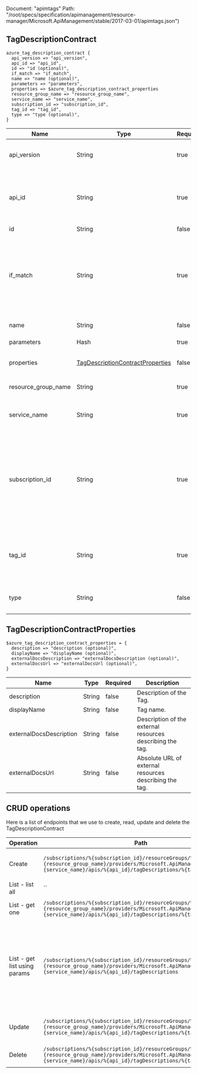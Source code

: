 Document: "apimtags"
Path: "/root/specs/specification/apimanagement/resource-manager/Microsoft.ApiManagement/stable/2017-03-01/apimtags.json")

## TagDescriptionContract

```puppet
azure_tag_description_contract {
  api_version => "api_version",
  api_id => "api_id",
  id => "id (optional)",
  if_match => "if_match",
  name => "name (optional)",
  parameters => "parameters",
  properties => $azure_tag_description_contract_properties
  resource_group_name => "resource_group_name",
  service_name => "service_name",
  subscription_id => "subscription_id",
  tag_id => "tag_id",
  type => "type (optional)",
}
```

| Name        | Type           | Required       | Description       |
| ------------- | ------------- | ------------- | ------------- |
|api_version | String | true | Version of the API to be used with the client request. |
|api_id | String | true | API identifier. Must be unique in the current API Management service instance. |
|id | String | false | Resource ID. |
|if_match | String | true | The entity state (Etag) version of the Api schema to update. A value of '*' can be used for If-Match to unconditionally apply the operation. |
|name | String | false | Resource name. |
|parameters | Hash | true | Create parameters. |
|properties | [TagDescriptionContractProperties](#tagdescriptioncontractproperties) | false | TagDescription entity contract properties. |
|resource_group_name | String | true | The name of the resource group. |
|service_name | String | true | The name of the API Management service. |
|subscription_id | String | true | Subscription credentials which uniquely identify Microsoft Azure subscription. The subscription ID forms part of the URI for every service call. |
|tag_id | String | true | Tag identifier. Must be unique in the current API Management service instance. |
|type | String | false | Resource type for API Management resource. |
        
## TagDescriptionContractProperties

```puppet
$azure_tag_description_contract_properties = {
  description => "description (optional)",
  displayName => "displayName (optional)",
  externalDocsDescription => "externalDocsDescription (optional)",
  externalDocsUrl => "externalDocsUrl (optional)",
}
```

| Name        | Type           | Required       | Description       |
| ------------- | ------------- | ------------- | ------------- |
|description | String | false | Description of the Tag. |
|displayName | String | false | Tag name. |
|externalDocsDescription | String | false | Description of the external resources describing the tag. |
|externalDocsUrl | String | false | Absolute URL of external resources describing the tag. |



## CRUD operations

Here is a list of endpoints that we use to create, read, update and delete the TagDescriptionContract

| Operation | Path | Verb | Description | OperationID |
| ------------- | ------------- | ------------- | ------------- | ------------- |
|Create|`/subscriptions/%{subscription_id}/resourceGroups/%{resource_group_name}/providers/Microsoft.ApiManagement/service/%{service_name}/apis/%{api_id}/tagDescriptions/%{tag_id}`|Put|Create/Update tag fescription in scope of the Api.|TagDescription_CreateOrUpdate|
|List - list all|``||||
|List - get one|`/subscriptions/%{subscription_id}/resourceGroups/%{resource_group_name}/providers/Microsoft.ApiManagement/service/%{service_name}/apis/%{api_id}/tagDescriptions/%{tag_id}`|Get|Get tag associated with the API.|TagDescription_Get|
|List - get list using params|`/subscriptions/%{subscription_id}/resourceGroups/%{resource_group_name}/providers/Microsoft.ApiManagement/service/%{service_name}/apis/%{api_id}/tagDescriptions`|Get|Lists all Tags descriptions in scope of API. Model similar to swagger - tagDescription is defined on API level but tag may be assigned to the Operations|TagDescription_ListByApi|
|Update|`/subscriptions/%{subscription_id}/resourceGroups/%{resource_group_name}/providers/Microsoft.ApiManagement/service/%{service_name}/apis/%{api_id}/tagDescriptions/%{tag_id}`|Put|Create/Update tag fescription in scope of the Api.|TagDescription_CreateOrUpdate|
|Delete|`/subscriptions/%{subscription_id}/resourceGroups/%{resource_group_name}/providers/Microsoft.ApiManagement/service/%{service_name}/apis/%{api_id}/tagDescriptions/%{tag_id}`|Delete|Delete tag description for the Api.|TagDescription_Delete|